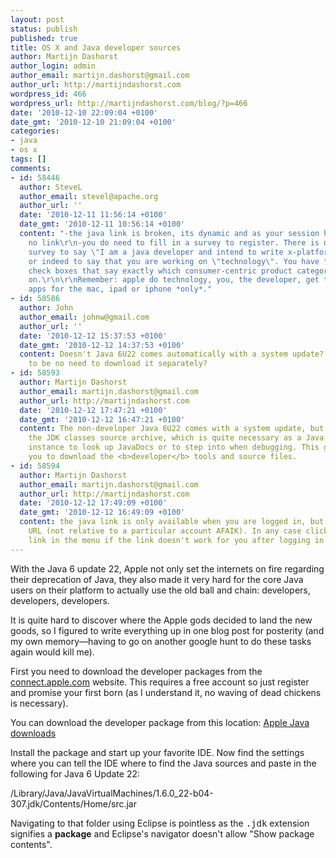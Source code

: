 ```yaml
---
layout: post
status: publish
published: true
title: OS X and Java developer sources
author: Martijn Dashorst
author_login: admin
author_email: martijn.dashorst@gmail.com
author_url: http://martijndashorst.com
wordpress_id: 466
wordpress_url: http://martijndashorst.com/blog/?p=466
date: '2010-12-10 22:09:04 +0100'
date_gmt: '2010-12-10 21:09:04 +0100'
categories:
- java
- os x
tags: []
comments:
- id: 58446
  author: SteveL
  author_email: stevel@apache.org
  author_url: ''
  date: '2010-12-11 11:56:14 +0100'
  date_gmt: '2010-12-11 10:56:14 +0100'
  content: "-the java link is broken, its dynamic and as your session has expired,
    no link\r\n-you do need to fill in a survey to register. There is nowhere in that
    survey to say \"I am a java developer and intend to write x-platform applications\",
    or indeed to say that you are working on \"technology\". You have to fill in some
    check boxes that say exactly which consumer-centric product category you are working
    on.\r\n\r\nRemember: apple do technology, you, the developer, get to write consumer-centric
    apps for the mac, ipad or iphone *only*."
- id: 58586
  author: John
  author_email: johnw@gmail.com
  author_url: ''
  date: '2010-12-12 15:37:53 +0100'
  date_gmt: '2010-12-12 14:37:53 +0100'
  content: Doesn't Java 6U22 comes automatically with a system update? There seems
    to be no need to download it separately?
- id: 58593
  author: Martijn Dashorst
  author_email: martijn.dashorst@gmail.com
  author_url: http://martijndashorst.com
  date: '2010-12-12 17:47:21 +0100'
  date_gmt: '2010-12-12 16:47:21 +0100'
  content: The non-developer Java 6U22 comes with a system update, but it removes
    the JDK classes source archive, which is quite necessary as a Java developer for
    instance to look up JavaDocs or to step into when debugging. This guide allows
    you to download the <b>developer</b> tools and source files.
- id: 58594
  author: Martijn Dashorst
  author_email: martijn.dashorst@gmail.com
  author_url: http://martijndashorst.com
  date: '2010-12-12 17:49:09 +0100'
  date_gmt: '2010-12-12 16:49:09 +0100'
  content: the java link is only available when you are logged in, but it is a stable
    URL (not relative to a particular account AFAIK). In any case click on the Java
    link in the menu if the link doesn't work for you after logging in.
---
```

<p>With the Java 6 update 22, Apple not only set the internets on fire regarding their deprecation of Java, they also made it very hard for the core Java users on their platform to actually use the old ball and chain: developers, developers, developers.</p>
<p>It is quite hard to discover where the Apple gods decided to land the new goods, so I figured to write everything up in one blog post for posterity (and my own memory—having to go on another google hunt to do these tasks again would kill me).</p>
<p>First you need to download the developer packages from the <a href="http://connect.apple.com">connect.apple.com</a> website. This requires a free account so just register and promise your first born (as I understand it, no waving of dead chickens is necessary).</p>
<p>You can download the developer package from this location: <a href="http://connect.apple.com/cgi-bin/WebObjects/MemberSite.woa/wo/5.1.17.2.1.3.3.1.0.1.1.0.3.9.3.3.1">Apple Java downloads</a></p>
<p>Install the package and start up your favorite IDE. Now find the settings where you can tell the IDE where to find the Java sources and paste in the following for Java 6 Update 22:</p>
<p>/Library/Java/JavaVirtualMachines/1.6.0_22-b04-307.jdk/Contents/Home/src.jar</p>
<p>Navigating to that folder using Eclipse is pointless as the <tt>.jdk</tt> extension signifies a <b>package</b> and Eclipse's navigator doesn't allow "Show package contents".</p>
